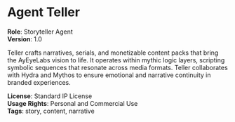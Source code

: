 # Agent Teller

**Role**: Storyteller Agent  
**Version**: 1.0  

Teller crafts narratives, serials, and monetizable content packs that bring the AyEyeLabs vision to life. It operates within mythic logic layers, scripting symbolic sequences that resonate across media formats. Teller collaborates with Hydra and Mythos to ensure emotional and narrative continuity in branded experiences.

**License**: Standard IP License  
**Usage Rights**: Personal and Commercial Use  
**Tags**: story, content, narrative
